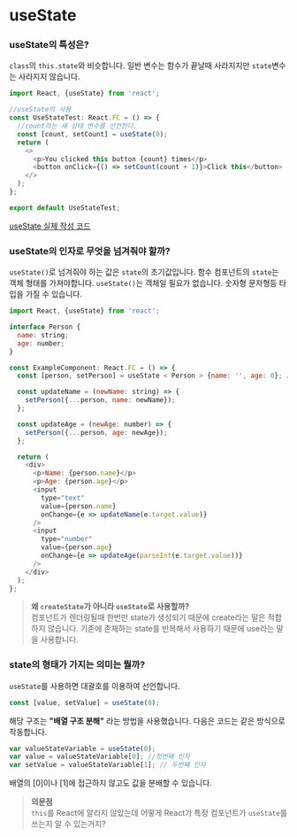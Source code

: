 # useState

### useState의 특성은?

`class`의 `this.state`와 비슷합니다. 일반 변수는 함수가 끝날때 사라지지만 `state`변수는 사라지지 않습니다.

```js
import React, {useState} from 'react';

//useState의 사용
const UseStateTest: React.FC = () => {
  //count라는 새 상태 변수를 선언한다.
  const [count, setCount] = useState(0);
  return (
    <>
      <p>You clicked this button {count} times</p>
      <button onClick={() => setCount(count + 1)}>Click this</button>
    </>
  );
};

export default UseStateTest;
```

[useState 실제 작성 코드](https://github.com/Suhwan-Front/ReactHookStudy/tree/master/src/components/UseStateTest.tsx)

### useState의 인자로 무엇을 넘겨줘야 할까?

`useState()`로 넘겨줘야 하는 값은 `state`의 초기값입니다. 함수 컴포넌트의 `state`는 객체 형태를 가져야합니다. `useState()`는 객체일 필요가 없습니다. 숫자형 문자형등 타입을 가질 수 있습니다.

```js
import React, {useState} from 'react';

interface Person {
  name: string;
  age: number;
}

const ExampleComponent: React.FC = () => {
  const [person, setPerson] = useState < Person > {name: '', age: 0}; //객체를 내부에 숫자 문자 타입을 다르게 넣어줬다.

  const updateName = (newName: string) => {
    setPerson({...person, name: newName});
  };

  const updateAge = (newAge: number) => {
    setPerson({...person, age: newAge});
  };

  return (
    <div>
      <p>Name: {person.name}</p>
      <p>Age: {person.age}</p>
      <input
        type="text"
        value={person.name}
        onChange={e => updateName(e.target.value)}
      />
      <input
        type="number"
        value={person.age}
        onChange={e => updateAge(parseInt(e.target.value))}
      />
    </div>
  );
};
```

> **왜 `createState`가 아니라 `useState`로 사용할까?**  
> 컴포넌트가 렌더링될때 한번만 state가 생성되기 때문에 create라는 말은 적합하지 않습니다. 기존에 존재하는 state를 반복해서 사용하기 때문에 use라는 말을 사용합니다.

### state의 형태가 가지는 의미는 뭘까?

`useState`를 사용하면 대괄호를 이용하여 선언합니다.

```js
const [value, setValue] = useState(0);
```

해당 구조는 **"배열 구조 분해"** 라는 방법을 사용했습니다. 다음은 코드는 같은 방식으로 작동합니다.

```js
var valueStateVariable = useState(0);
var value = valueStateVariable[0]; //첫번째 인자
var setValue = valueStateVariable[1]; // 두번째 인자
```

배열의 [0]이나 [1]에 접근하지 않고도 값을 분배할 수 있습니다.

> **의문점**  
> `this`를 React에 알리지 않았는데 어떻게 React가 특정 컴포넌트가 `useState`를 쓰는지 알 수 있는거지?

